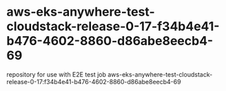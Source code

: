 # aws-eks-anywhere-test-cloudstack-release-0-17-f34b4e41-b476-4602-8860-d86abe8eecb4-69
repository for use with E2E test job aws-eks-anywhere-test-cloudstack-release-0-17:f34b4e41-b476-4602-8860-d86abe8eecb4-69
